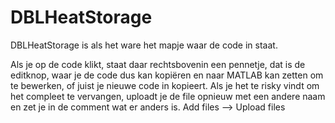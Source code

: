 # DBLHeatStorage

DBLHeatStorage is als het ware het mapje waar de code in staat.

Als je op de code klikt, staat daar rechtsbovenin een pennetje, dat is de editknop, waar je de code dus kan kopiëren en naar MATLAB kan zetten om te bewerken, of juist je nieuwe code in kopieert. 
Als je het te risky vindt om het compleet te vervangen, uploadt je de file opnieuw met een andere naam en zet je in de comment wat er anders is.
Add files --> Upload files
